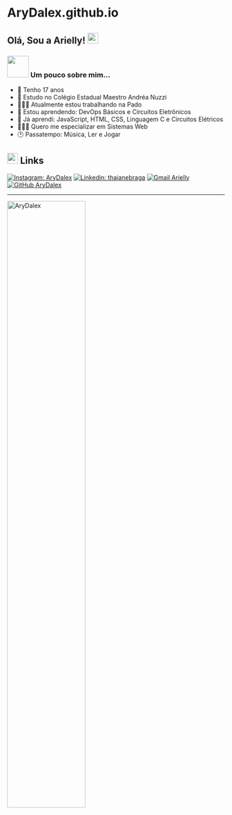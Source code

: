 # AryDalex.github.io

<h2> Olá, Sou a Arielly! <img src="https://shortcut-test2.s3.amazonaws.com/uploads/role/attachment/436271/default_Junimo.gif" width="25"></h2>

### <img src="https://media.tenor.com/images/ca04fa4a620d53abb7913a936b5346e7/tenor.gif" width="50"> Um pouco sobre mim...  

- 🦋 Tenho 17 anos
- 📓 Estudo no Colégio Estadual Maestro Andréa Nuzzi
- 👩🏻‍💼 Atualmente estou trabalhando na Pado
- 🌱 Estou aprendendo: DevOps Básicos e Circuitos Eletrônicos
- 🦉 Já aprendi: JavaScript, HTML, CSS, Linguagem C e Circuitos Elétricos
- 👩🏻‍💻 Quero me especializar em Sistemas Web
- 🕐 Passatempo: Música, Ler e Jogar

<h2><img src="https://media.tenor.com/images/919fe22323b95103ba89e4e116b1594f/tenor.gif" width="25"> Links</h2>

[![Instagram: AryDalex](https://img.shields.io/badge/-Instagram-purple?style=flat-square&logo=Instagram&logoColor=white&link=https://www.instagram.com/arydalex/
)](https://www.instagram.com/arydalex/)
[![Linkedin: thaianebraga](https://img.shields.io/badge/-Linkedin-blue?style=flat-square&logo=Linkedin&logoColor=white&link=https://www.linkedin.com/in/arielly/)](https://www.linkedin.com/in/arielly-d-alexandre-b5a3aa1a6/)
[![Gmail Arielly](https://img.shields.io/badge/-arielly.dalexandre.2004@gmail.com-D14836?style=flat&logo=Gmail&logoColor=white)](https://mail.google.com/mail/u/2/#inbox?compose=new)
[![GitHub AryDalex](https://img.shields.io/github/followers/AryDalex?label=follow&style=social)](https://github.com/AryDalex)


---
<img src="https://github-readme-stats.vercel.app/api?username=AryDalex&show_icons=true&theme=gotham" alt="AryDalex" style="width:60%;height:auto;"/>
